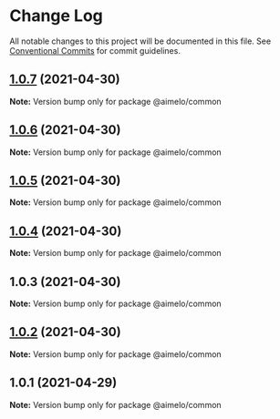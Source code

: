 # Change Log

All notable changes to this project will be documented in this file.
See [Conventional Commits](https://conventionalcommits.org) for commit guidelines.

## [1.0.7](https://github.com/aimelo-io/aimelo-nestjs/compare/@aimelo/common@1.0.6...@aimelo/common@1.0.7) (2021-04-30)

**Note:** Version bump only for package @aimelo/common





## [1.0.6](https://github.com/aimelo-io/aimelo-nestjs/compare/@aimelo/common@1.0.5...@aimelo/common@1.0.6) (2021-04-30)

**Note:** Version bump only for package @aimelo/common





## [1.0.5](https://github.com/aimelo-io/aimelo-nestjs/compare/@aimelo/common@1.0.4...@aimelo/common@1.0.5) (2021-04-30)

**Note:** Version bump only for package @aimelo/common





## [1.0.4](https://github.com/aimelo-io/aimelo-nestjs/compare/@aimelo/common@1.0.3...@aimelo/common@1.0.4) (2021-04-30)

**Note:** Version bump only for package @aimelo/common





## 1.0.3 (2021-04-30)

**Note:** Version bump only for package @aimelo/common





## [1.0.2](https://github.com/aimelo-io/aimelo-nestjs/compare/@aimelo/common@1.0.1...@aimelo/common@1.0.2) (2021-04-30)

**Note:** Version bump only for package @aimelo/common





## 1.0.1 (2021-04-29)

**Note:** Version bump only for package @aimelo/common
